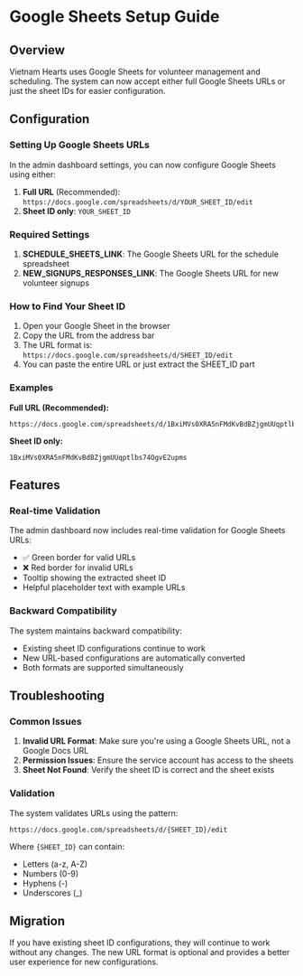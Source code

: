 # Google Sheets Setup Guide

## Overview

Vietnam Hearts uses Google Sheets for volunteer management and scheduling. The system can now accept either full Google Sheets URLs or just the sheet IDs for easier configuration.

## Configuration

### Setting Up Google Sheets URLs

In the admin dashboard settings, you can now configure Google Sheets using either:

1. **Full URL** (Recommended): `https://docs.google.com/spreadsheets/d/YOUR_SHEET_ID/edit`
2. **Sheet ID only**: `YOUR_SHEET_ID`

### Required Settings

1. **SCHEDULE_SHEETS_LINK**: The Google Sheets URL for the schedule spreadsheet
2. **NEW_SIGNUPS_RESPONSES_LINK**: The Google Sheets URL for new volunteer signups

### How to Find Your Sheet ID

1. Open your Google Sheet in the browser
2. Copy the URL from the address bar
3. The URL format is: `https://docs.google.com/spreadsheets/d/SHEET_ID/edit`
4. You can paste the entire URL or just extract the SHEET_ID part

### Examples

**Full URL (Recommended):**
```
https://docs.google.com/spreadsheets/d/1BxiMVs0XRA5nFMdKvBdBZjgmUUqptlbs74OgvE2upms/edit
```

**Sheet ID only:**
```
1BxiMVs0XRA5nFMdKvBdBZjgmUUqptlbs74OgvE2upms
```

## Features

### Real-time Validation

The admin dashboard now includes real-time validation for Google Sheets URLs:
- ✅ Green border for valid URLs
- ❌ Red border for invalid URLs
- Tooltip showing the extracted sheet ID
- Helpful placeholder text with example URLs

### Backward Compatibility

The system maintains backward compatibility:
- Existing sheet ID configurations continue to work
- New URL-based configurations are automatically converted
- Both formats are supported simultaneously

## Troubleshooting

### Common Issues

1. **Invalid URL Format**: Make sure you're using a Google Sheets URL, not a Google Docs URL
2. **Permission Issues**: Ensure the service account has access to the sheets
3. **Sheet Not Found**: Verify the sheet ID is correct and the sheet exists

### Validation

The system validates URLs using the pattern:
```
https://docs.google.com/spreadsheets/d/{SHEET_ID}/edit
```

Where `{SHEET_ID}` can contain:
- Letters (a-z, A-Z)
- Numbers (0-9)
- Hyphens (-)
- Underscores (_)

## Migration

If you have existing sheet ID configurations, they will continue to work without any changes. The new URL format is optional and provides a better user experience for new configurations. 